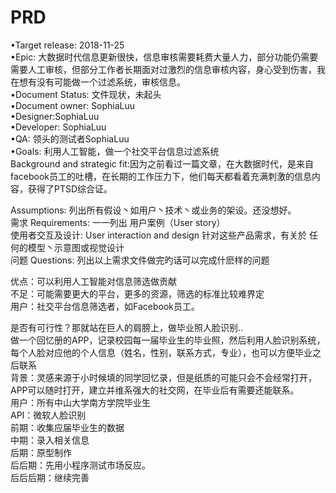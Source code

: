 # PRD



•Target release: 2018-11-25<br>
•Epic: 大数据时代信息更新很快，信息审核需要耗费大量人力，部分功能仍需要需要人工审核，但部分工作者长期面对过激烈的信息审核内容，身心受到伤害，我在想有没有可能做一个过滤系统，审核信息。<br>
•Document Status: 文件现状，未起头<br>
•Document owner: SophiaLuu<br>
•Designer:SophiaLuu<br>
•Developer: SophiaLuu<br>
•QA: 领头的测试者SophiaLuu<br>
•Goals: 利用人工智能，做一个社交平台信息过滤系统<br>
Background and strategic fit:因为之前看过一篇文章，在大数据时代，是来自facebook员工的吐槽，在长期的工作压力下，他们每天都看着充满刺激的信息内容，获得了PTSD综合证。<br>

Assumptions: 列出所有假设丶如用户丶技术丶或业务的架设。还没想好。<br>
需求 Requirements: 一一列出 用户案例（User story）<br>
使用者交互及设计: User interaction and design 针对这些产品需求，有关於 任何的模型丶示意图或视觉设计<br>
问题 Questions: 列出以上需求文件做完旳话可以完成什麽样的问题<br>

优点：可以利用人工智能对信息筛选做贡献<br>
不足：可能需要更大的平台，更多的资源，筛选的标准比较难界定<br>
用户：社交平台信息筛选者，如Facebook员工。<br>

是否有可行性？那就站在巨人的肩膀上，做毕业照人脸识别..<br>
做一个回忆册的APP，记录校园每一届毕业生的毕业照，然后利用人脸识别系统，每个人脸对应他的个人信息（姓名，性别，联系方式，专业），也可以方便毕业之后联系<br>
背景：灵感来源于小时候填的同学回忆录，但是纸质的可能只会不会经常打开，APP可以随时打开，建立并维系强大的社交网，在毕业后有需要还能联系。<br>
用户：所有中山大学南方学院毕业生<br>
API：微软人脸识别<br>
前期：收集应届毕业生的数据<br>
中期：录入相关信息<br>
后期：原型制作<br>
后后期：先用小程序测试市场反应。<br>
后后后期：继续完善<br>

